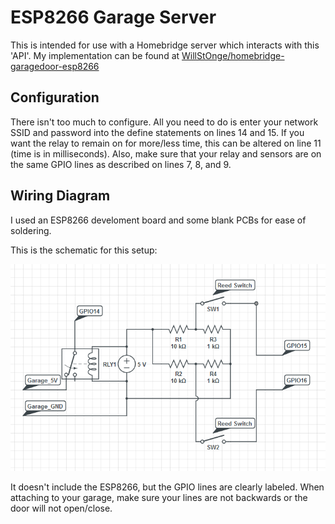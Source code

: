 # ESP8266 Garage Server

This is intended for use with a Homebridge server which interacts with this 'API'. My implementation can be found at [WillStOnge/homebridge-garagedoor-esp8266](https://github.com/WillStOnge/homebridge-garagedoor-esp8266)

## Configuration
There isn't too much to configure. All you need to do is enter your network SSID and password into the define statements on lines 14 and 15. If you want the relay to remain on for more/less time, this can be altered on line 11 (time is in milliseconds). Also, make sure that your relay and sensors are on the same GPIO lines as described on lines 7, 8, and 9.

## Wiring Diagram
I used an ESP8266 develoment board and some blank PCBs for ease of soldering.


This is the schematic for this setup:

![Schematic](images/schematic.png)

It doesn't include the ESP8266, but the GPIO lines are clearly labeled. When attaching to your garage, make sure your lines are not backwards or the door will not open/close.
